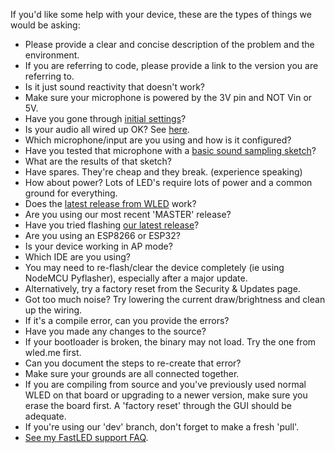 If you'd like some help with your device, these are the types of things we would be asking:

* Please provide a clear and concise description of the problem and the environment.
* If you are referring to code, please provide a link to the version you are referring to.
* Is it just sound reactivity that doesn't work?
* Make sure your microphone is powered by the 3V pin and NOT Vin or 5V.
* Have you gone through [initial settings](https://github.com/atuline/WLED/wiki/Running-Sound-Reactive-WLED)?
* Is your audio all wired up OK? See [here](https://github.com/atuline/WLED/wiki/Audio-Input-Options).
* Which microphone/input are you using and how is it configured?
* Have you tested that microphone with a [basic sound sampling sketch](https://github.com/atuline/WLED/wiki/Basic-Sound-Sampling-Sketch-Example)?
* What are the results of that sketch?
* Have spares. They're cheap and they break. (experience speaking)
* How about power? Lots of LED's require lots of power and a common ground for everything.
* Does the [latest release from WLED](https://github.com/Aircoookie/WLED/releases/latest) work?
* Are you using our most recent 'MASTER' release?
* Have you tried flashing [our latest release](https://github.com/atuline/WLED/releases/latest)?
* Are you using an ESP8266 or ESP32?
* Is your device working in AP mode?
* Which IDE are you using?
* You may need to re-flash/clear the device completely (ie using NodeMCU Pyflasher), especially after a major update.
* Alternatively, try a factory reset from the Security & Updates page.
* Got too much noise? Try lowering the current draw/brightness and clean up the wiring.
* If it's a compile error, can you provide the errors?
* Have you made any changes to the source?
* If your bootloader is broken, the binary may not load. Try the one from wled.me first.
* Can you document the steps to re-create that error?
* Make sure your grounds are all connected together.
* If you are compiling from source and you've previously used normal WLED on that board or upgrading to a newer version, make sure you erase the board first. A 'factory reset' through the GUI should be adequate.
* If you're using our 'dev' branch, don't forget to make a fresh 'pull'.
* [See my FastLED support FAQ](http://tuline.com/fastled-support-qa/).

